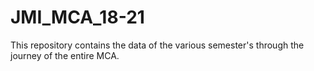 # JMI_MCA_18-21
This repository contains the data of the various semester's through the journey of the entire MCA.
